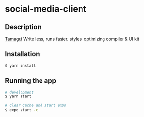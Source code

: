 # social-media-client

## Description

[Tamagui](https://tamagui.dev/) Write less, runs faster. styles, optimizing compiler & UI kit

## Installation

```bash
$ yarn install
```

## Running the app

```bash
# development
$ yarn start

# clear cache and start expo
$ expo start -c
```
